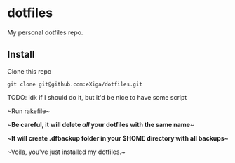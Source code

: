 dotfiles
========

My personal dotfiles repo. 


Install
-------


Clone this repo

```
git clone git@github.com:eXiga/dotfiles.git
```

TODO: idk if I should do it, but it'd be nice to have some script

~Run rakefile~


~**Be careful, it will delete _all_ your dotfiles with the same name**~

~**It will create .dfbackup folder in your $HOME directory with all backups**~

~Voila, you've just installed my dotfiles.~
